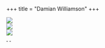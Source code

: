 +++
title = "Damian Williamson"
+++

<div class="home-page">
  <div class="slider">
    <div class="slides">
      <div id="slide-1">
        <img class="banner" src="{{link "/assets/home-sofa.jpg"}}" />
      </div>
      <div id="slide-2">
        <img class="banner" src="{{link "/assets/home-dining.jpg"}}" />
      </div>
      <div id="slide-3">
        <img class="banner" src="{{link "/assets/home-kitchen.jpg"}}" />
      </div>
    </div>
    <div class="slider-links">
      <a href="#slide-1">&nbsp;</a>&nbsp;<a href="#slide-2">&nbsp;</a>
    </div>
  </div>

</div>

